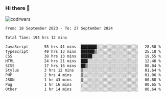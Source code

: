 ### Hi there 👋


![codrwars](https://www.codewars.com/users/rsschool_c9af20f58c35c696/badges/micro) 

<!--START_SECTION:waka-->

```txt
From: 18 September 2023 - To: 27 September 2024

Total Time: 194 hrs 12 mins

JavaScript       55 hrs 41 mins  ███████░░░░░░░░░░░░░░░░░░   28.50 %
TypeScript       49 hrs 13 mins  ██████▒░░░░░░░░░░░░░░░░░░   25.18 %
CSS              38 hrs 13 mins  █████░░░░░░░░░░░░░░░░░░░░   19.55 %
HTML             24 hrs 21 mins  ███░░░░░░░░░░░░░░░░░░░░░░   12.46 %
SCSS             17 hrs 16 mins  ██▒░░░░░░░░░░░░░░░░░░░░░░   08.84 %
Stylus           3 hrs 12 mins   ▒░░░░░░░░░░░░░░░░░░░░░░░░   01.64 %
PHP              2 hrs 4 mins    ▒░░░░░░░░░░░░░░░░░░░░░░░░   01.06 %
JSON             1 hr 43 mins    ▒░░░░░░░░░░░░░░░░░░░░░░░░   00.88 %
Pug              1 hr 16 mins    ░░░░░░░░░░░░░░░░░░░░░░░░░   00.65 %
Other            1 hr 14 mins    ░░░░░░░░░░░░░░░░░░░░░░░░░   00.64 %
```

<!--END_SECTION:waka-->
